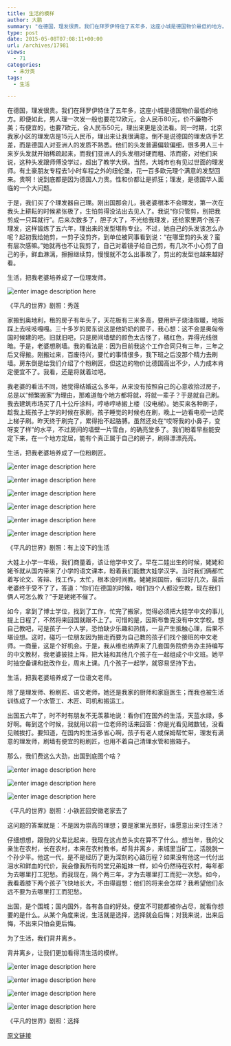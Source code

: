 ```yaml
---
title: 生活的模样
author: 大鹏
summary: "在德国，理发很贵。我们在拜罗伊特住了五年多，这座小城是德国物价最低的地方。即便如此，男人理一次发一般也要花12欧元，合人民币80元，价不廉物不美；有便宜的，也要7欧元，合人民币50元，理出来更是没法看。同一时期，北京我家小区的理发店是15元人民币，理出来让我很满意。倒不是说德国的理发店手艺差，而是德国人对亚洲人的发质不熟悉。他们的头发普遍偏软偏细，很多男人三十来岁头发就开始稀疏起来，而我们亚洲人的头发相对硬而粗、浓而密，对他们来说，这种头发跟师傅没学过，超出了教学大纲。当然，大城市也有见过世面的理发师。有土豪朋友专程去1小时车程之外的纽伦堡，花一百多欧元理个满意的发型回来。贵啊！说到底都是因为德国人力贵。性和价都让是抓狂；理发，是德国华人面临的一个大问题。"
type: post
date: 2015-05-08T07:08:11+00:00
url: /archives/17981
views:
  - 71
categories:
  - 未分类
tags:
  - 生活

---
```

在德国，理发很贵。我们在拜罗伊特住了五年多，这座小城是德国物价最低的地方。即便如此，男人理一次发一般也要花12欧元，合人民币80元，价不廉物不美；有便宜的，也要7欧元，合人民币50元，理出来更是没法看。同一时期，北京我家小区的理发店是15元人民币，理出来让我很满意。倒不是说德国的理发店手艺差，而是德国人对亚洲人的发质不熟悉。他们的头发普遍偏软偏细，很多男人三十来岁头发就开始稀疏起来，而我们亚洲人的头发相对硬而粗、浓而密，对他们来说，这种头发跟师傅没学过，超出了教学大纲。当然，大城市也有见过世面的理发师。有土豪朋友专程去1小时车程之外的纽伦堡，花一百多欧元理个满意的发型回来。贵啊！说到底都是因为德国人力贵。性和价都让是抓狂；理发，是德国华人面临的一个大问题。

于是，我们买了个理发器自己理。刚出国那会儿，我老婆根本不会理发，第一次在我头上耕耘的时候紧张极了，生怕剪得没法出去见人了。我说“你只管剪，别把我剪成一只耳就行”。后来次数多了，胆子大了，不光给我理发，还给家里两个孩子理发，这样锻炼了五六年，理出来的发型堪称专业。不过，她自己的头发该怎么办呢？起初我给她剪，一剪子没剪齐，到单位被同事看到说：“在哪里剪的头发？蛮有层次感嘛。”她就再也不让我剪了，自己对着镜子给自己剪，有几次不小心剪了自己的手，鲜血淋漓，擦擦继续剪，慢慢就不怎么出事故了，剪出的发型也越来越好看。

生活，把我老婆培养成了一位理发师。

![enter image description here][1]

《平凡的世界》剧照：秀莲

家搬到奥地利，租的房子有年头了，天花板有三米多高，要用炉子烧油取暖，地板踩上去吱吱嘎嘎。三十多岁的房东说这是他奶奶的房子，我心想：这不会是奥匈帝国时候建的吧。旧就旧吧，只是房间墙壁的颜色太古怪了，橘红色，弄得光线很暗。于是，老婆想刷墙。我的看法是：因为目前我这个工作合同只有三年，三年之后又得搬。刚搬过来，百废待兴，要忙的事情很多，我下班之后没那个精力去刷墙。房东倒是给我们介绍了个粉刷匠，但这边的物价比德国高出不少，人力成本肯定便宜不了。我看，还是将就着过吧。

我老婆的看法不同，她觉得结婚这么多年，从来没有按照自己的心意收拾过房子，总是以“频繁搬家”为理由，那难道每个地方都将就，将就一辈子？于是就自己刷。我去建筑市场买了几十公斤涂料，哼哧哼哧搬上楼（没电梯）。她买来各种刷子，趁我上班孩子上学的时候在家刷，孩子睡觉的时候也在刷，晚上一边看电视一边爬上梯子刷。昨天终于刷完了，累得抬不起胳膊。虽然还处在“哎呀我的小鼻子，变呀变了样”的水平，不过房间的墙壁一片雪白，的确亮堂多了。我们盼着早些能安定下来，在一个地方定居，能有个真正属于自己的房子，刷得漂漂亮亮。

生活，把我老婆培养成了一位粉刷匠。

![enter image description here][2]

![enter image description here][3]

![enter image description here][4]

![enter image description here][5]

![enter image description here][6]

![enter image description here][7]

《平凡的世界》剧照：有上没下的生活

大娃上小学一年级，我们商量着，该让他学中文了。早在二娃出生的时候，姥姥和姥爷就从国内带来了小学的语文课本，盼着我们能教大娃学汉字。当时我们俩都忙着写论文、答辩、找工作，太忙，根本没时间教。姥姥回国后，催过好几次，最后老婆终于受不了了，答道：“你们在德国的时候，咱们四个人都没空教，现在我们俩人可怎么教？”于是姥姥不催了。

如今，拿到了博士学位，找到了工作，忙完了搬家，觉得必须把大娃学中文的事儿提上日程了，不然将来回国就跟不上了。可惜的是，因斯布鲁克没有中文学校。想自己教吧，可是孩子一个人学，恐怕缺少乐趣和热情，一旦产生抵触心理，后果不堪设想。这时，碰巧一位朋友因为搬走而要为自己教的孩子们找个接班的中文老师。一商量，这是个好机会。于是，我从维也纳弄来了几套国务院侨务办主持编写的中文教材，我老婆披挂上阵，把大娃和其他几个孩子在一起组成个中文班。她平时抽空备课和批改作业，周末上课。几个孩子一起学，就容易坚持下去。

生活，把我老婆培养成了一位语文老师。

除了是理发师、粉刷匠、语文老师，她还是我家的厨师和家庭医生；而我也被生活训练成了一个水管工、木匠、司机和搬运工。

出国五六年了，时不时有朋友不无羡慕地说：看你们在国外的生活，天蓝水绿，多好啊。每到这个时候，我就用以前一位老师的话来回答：你是光看见贼数钱，没看见贼挨打。要知道，在国内的生活多省心啊，孩子有老人或保姆帮忙带，理发有满意的理发师，刷墙有便宜的粉刷匠，也用不着自己清理水管和搬箱子。

那么，我们费这么大劲，出国到底图个啥？

![enter image description here][8]

![enter image description here][9]

![enter image description here][10]

《平凡的世界》剧照：小铁匠回安徽老家去了

这问题的答案就是：不是因为崇高的理想；要是家里光景好，谁愿意出来讨生活？

仔细想想，跟我的父辈比起来，我现在这点苦头实在算不了什么。想当年，我的父亲生在农村，长在农村，本来在农村教书，却背井离乡，来城里当矿工，活脱脱一个孙少平。他这一代，是不是经历了更为深刻的心路历程？如果没有他这一代付出泪水和鲜血的代价，我会像我所有的堂兄弟姐妹一样，如今仍然待在农村，每年都为去哪里打工犯愁。而我现在，隔个两三年，才为去哪里打工而犯一次愁。如今，我看着膝下两个孩子飞快地长大，不由得遐想：他们的将来会怎样？我希望他们永远不要为去哪里打工而犯愁。

出国，是个围城；国内国外，各有各自的好处。便宜不可能都被你占尽，就看你想要的是什么。从某个角度来说，生活就是选择，选择就会后悔；对我来说，出来后悔，不出来只怕会更后悔。

为了生活，我们背井离乡。

背井离乡，让我们更加看得清生活的模样。

![enter image description here][11]

![enter image description here][12]

![enter image description here][13]

![enter image description here][14]

《平凡的世界》剧照：选择

 [1]: https://ix7kqq-bn1305.files.1drv.com/y2pZQNpryFSSdcyNjfPbkXQHQB8fCNUk1lH39TrRliesDyvYvAfLUw-mzCQ0qy2jqoWseRqlN1ZTXpIP4DJ2HtPkFDwkQbWGYW1nUXQOd6YEzD5E-sQj3h9L5bMNW14SjVu8rgDJcJiIPrN4byZIT_fMd5YS8bnUP-96wHtOMjdevs/2015-05-07_0814.jpg
 [2]: https://ix7kqq-bn1305.files.1drv.com/y2pHGsGuFLkaW2TQylAFssRMPuxChSNXgwO2XNnDpFK1ZkkzqUNnBwtR0Q50bk-QFMP6s7OGTcKLH5Gdk-stEJI41TVibOp11ojyFLERfdbaKAoXkqewTYPl2G5QsUVZLbkrbdAr-o5WpatNJXRt1K3cIqIm6k0UDlDzXEkIXjM1-w/2015-05-07_0838.jpg
 [3]: https://ix7kqq-bn1305.files.1drv.com/y2pgWiTNFqHg3ZG5q1pxjeA7wh7AGnrWyxV9FIcTgvKvWrza1DhNANN5cw1Dujo2v-wkYjOBFK4lB-hYaCKRLckmThsaD6eAhVinrAnrOzkd5ILWlp8OhVtK8eeBZV6ZE2YV2IMQCA7yUm4a-7pLrsE6f0YRJkzJxdDcN1kOGD69BQ/2015-05-07_0839.jpg
 [4]: https://ix7kqq-bn1305.files.1drv.com/y2pEqTrR8DJxEMAXdGrZ2lVW-hr48S8yYvQ8uZf9ULH6NIBpJPPLxsN6xUROUi2p6DI9HElgg5u4rnUs46qJCFSNJ4v8z-PBgXSfsd1QteEJFdMdTyB5BCLcN7pMhS6Qstfq7PmuA6Anz-SdLdxBDKG0wa4WmJOID0phKER4sDW4js/2015-05-07_0843.jpg
 [5]: https://ix7kqq-bn1305.files.1drv.com/y2povuvhXfx3y9RxXo9MsbrdK9aa6GUOrc6oy6_l0gJv95J6Kl8LF2HdQr1oQx_s3H7VWnwtC6mj-2CtXlUz3uegQzFDHTzPSJDEWUDNztbzUFMjBbDlTnZQcGGUY-4MK140X_CNXRHqGO2crISJ8-TjeGobwjf0uu-DyzwSXM6K88/2015-05-07_0844.jpg
 [6]: https://ix7kqq-bn1305.files.1drv.com/y2p8LEkc3ZYi3aYvSA9lhVkgjPn3f77OQfWGWjNixOClKH_fWVhk2gYLhlfsIZ0ED6fPNPqGygd9hRbsV19wRfyfelEEWqhwqzHc1URlLfK7lUdONxOzIX1VXpUnZgP33g32sO431Lx4bRXC_jhH6e2JZGe2TN7H7ERuP3Ft8-uhSw/2015-05-07_0845.jpg
 [7]: https://ix7kqq-bn1305.files.1drv.com/y2p1TEfKgIJ6gat-vhVzQWUE51LR9l5ZOHbihAoXkq8yGkpFgdgqzXsOVk_WUTMdll7xpC-fXgG-6tvWVVjlUZq-EUOph7dfUw1syNSO2Yg_-5lksYMbizzWJxhb0T142NfxkbXw20LpQtNEEnJPUiOUxR734J9JCSmG20vJ_3iw5I/2015-05-07_0846.jpg
 [8]: https://ix7kqq-bn1305.files.1drv.com/y2pWp3EmgWdka8wCRDdw32IPg-jjkGSKOcVPxMCaWJoq2W1QeFJu1fS39-KvNcgJ7QjmFsDEOvptj-uRXl6pRUG8SIB5qS4Tm3KmmSQZIhrkA7cYKs8mvl8D29VkArgbtgZIGLDTgOYFBGQcVsStIFAVYHF_1yLR8H1VOCZQtn9O20/2015-05-07_0795.jpg
 [9]: https://ix7kqq-bn1305.files.1drv.com/y2p9-GjmtugHqfv57Kv0oM5JopTvorScWcgi-ZyarDX8fooPQvDfiMw8oGhu9Ej8cBfIdY1lwYoIwQv5Id9rqlx8KMx8Vatres2Jf_mME6OdpB1cjL-cJNaH6_uWaaG4v-bVI8b2h4eMS7dzSFcpoqJEquOSLXoFDbax0qFdy1GGzw/2015-05-07_0796.jpg
 [10]: https://ix7kqq-bn1305.files.1drv.com/y2p-C0X98lAJA-z0f4CdtjoAE8Ypj9p07KCSM1vcdmxISj0oZGj2YEt-HU2Apz2PSCOMoCir8YrXgGjBOUI3Cdb53Cdra-7ovzSw5_jiVnpbSFMpjE9krKGE0Xpjeufja-Dh8gIIht-Ts96HQ4AG4GlTbi9IFZi3WyvLc8_fY1K3yQ/2015-05-07_0797.jpg
 [11]: https://ix7kqq-bn1305.files.1drv.com/y2pgfG83q_D5gRiYPA4p8vPVgO2TVWbO1MSrCmksrZfXmWSdr0mvRaZKudHb8zo9bz_hAU0vTCiCtnUbTk7Q_gY4DLZZHc_Ww_BU5O-d9BDiLhQeEd2N22lkh1ServlvQmNQVcHKhr9OLItZUeGZ8BYrgVKAfwOuTP-VHuPv8XYWSE/2015-05-07_0847.jpg
 [12]: https://ix7kqq-bn1305.files.1drv.com/y2p3EiNCd67HPmHDVQTTotYMgh9oglqAwI1GPsHMm9_d7JPE3wHnx576R4EFtUX2qksCZeyPF0gOpxN05E1uWcHBMIbUQA8yn5I4zYrrseQMh-bwhSd_o-3FJHyiR6weNg77NJBnYbqQvUoATo9W5dEYtHyxkzO_hwDJ8Ija2eIVIk/2015-05-07_0848.jpg
 [13]: https://ix7kqq-bn1305.files.1drv.com/y2pvwCSYzEI9hj7IJjq4Ij_sfAaLKF4pYb0pZhSURarEZeZLQr7nxLYQYuUmbsYzmvBotpnBmwiHJXm43X38CdlOv-vLDII79YLSYiCLCBbTOz1IYeJ3NrJuyqFJvELZPPWNcOxaBfgxMq-vUKc_K_xklaePi99WGLx7UUSuZUfW2Q/2015-05-07_0850.jpg
 [14]: https://ix7kqq-bn1305.files.1drv.com/y2pyL4NlzjVJelCE1HHhoNDsVToxUTP0zsB-y-1FM6QUav1jVuVK49pWDYtIqyVDximNd_JMGnWornqkPE0id9TFs0B0iGo_2H6bRJJh6hXmgO4q_TRZ2vjQed65kqUns7Xj930jWw8FVH1jnBO8M1AD1AhPAVWu944gjX1tenaa9M/2015-05-07_0851.jpg

[原文链接](http://dapengde.com/archives/17981)

